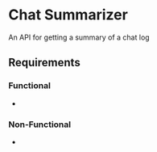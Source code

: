 # Chat Summarizer

An API for getting a summary of a chat log

## Requirements

### Functional

-

### Non-Functional

-
